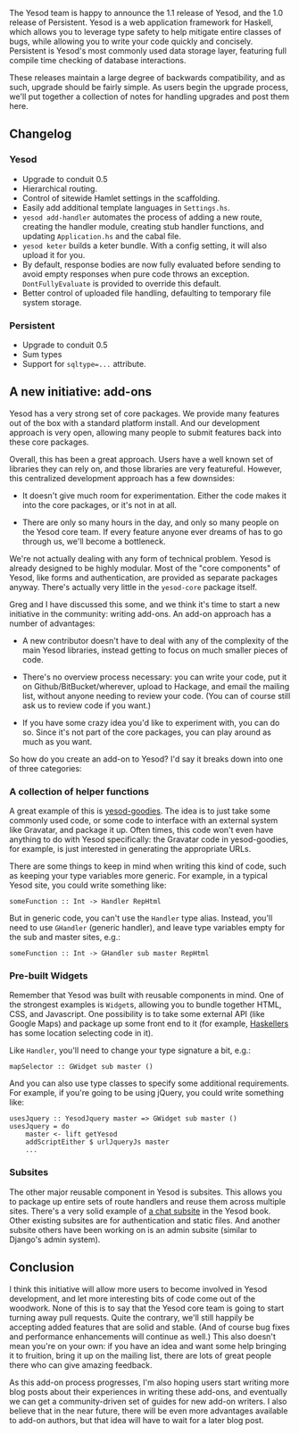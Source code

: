 The Yesod team is happy to announce the 1.1 release of Yesod, and the 1.0
release of Persistent. Yesod is a web application framework for Haskell, which
allows you to leverage type safety to help mitigate entire classes of bugs,
while allowing you to write your code quickly and concisely. Persistent is
Yesod's most commonly used data storage layer, featuring full compile time
checking of database interactions.

These releases maintain a large degree of backwards compatibility, and as such,
upgrade should be fairly simple. As users begin the upgrade process, we'll put
together a collection of notes for handling upgrades and post them here.

## Changelog

### Yesod

* Upgrade to conduit 0.5
* Hierarchical routing.
* Control of sitewide Hamlet settings in the scaffolding.
* Easily add additional template languages in `Settings.hs`.
* `yesod add-handler` automates the process of adding a new route, creating the handler module, creating stub handler functions, and updating `Application.hs` and the cabal file.
* `yesod keter` builds a keter bundle. With a config setting, it will also upload it for you.
* By default, response bodies are now fully evaluated before sending to avoid empty responses when pure code throws an exception. `DontFullyEvaluate` is provided to override this default.
* Better control of uploaded file handling, defaulting to temporary file system storage.

### Persistent

* Upgrade to conduit 0.5
* Sum types
* Support for `sqltype=...` attribute.

## A new initiative: add-ons

Yesod has a very strong set of core packages. We provide many features out of
the box with a standard platform install. And our development approach is very
open, allowing many people to submit features back into these core packages.

Overall, this has been a great approach. Users have a well known set of
libraries they can rely on, and those libraries are very featureful. However,
this centralized development approach has a few downsides:

*   It doesn't give much room for experimentation. Either the code makes it into
    the core packages, or it's not in at all.

*   There are only so many hours in the day, and only so many people on the
    Yesod core team. If every feature anyone ever dreams of has to go through
    us, we'll become a bottleneck.

We're not actually dealing with any form of technical problem. Yesod is already
designed to be highly modular. Most of the "core components" of Yesod, like
forms and authentication, are provided as separate packages anyway. There's
actually very little in the `yesod-core` package itself.

Greg and I have discussed this some, and we think it's time to start a new
initiative in the community: writing add-ons. An add-on approach has a number
of advantages:

*   A new contributor doesn't have to deal with any of the complexity of the
    main Yesod libraries, instead getting to focus on much smaller pieces of
    code.

*   There's no overview process necessary: you can write your code, put it on
    Github/BitBucket/wherever, upload to Hackage, and email the mailing list,
    without anyone needing to review your code. (You can of course still ask us
    to review code if you want.)

*   If you have some crazy idea you'd like to experiment with, you can do so.
    Since it's not part of the core packages, you can play around as much as you want.

So how do you create an add-on to Yesod? I'd say it breaks down into one of three
categories:

### A collection of helper functions

A great example of this is
[yesod-goodies](http://hackage.haskell.org/package/yesod-goodies). The idea is
to just take some commonly used code, or some code to interface with an
external system like Gravatar, and package it up. Often times, this code won't
even have anything to do with Yesod specifically: the Gravatar code in
yesod-goodies, for example, is just interested in generating the appropriate
URLs.

There are some things to keep in mind when writing this kind of code, such as
keeping your type variables more generic. For example, in a typical Yesod site,
you could write something like:

    someFunction :: Int -> Handler RepHtml

But in generic code, you can't use the `Handler` type alias. Instead, you'll
need to use `GHandler` (generic handler), and leave type variables empty for
the sub and master sites, e.g.:

    someFunction :: Int -> GHandler sub master RepHtml

### Pre-built Widgets

Remember that Yesod was built with reusable components in mind. One of the
strongest examples is `Widget`s, allowing you to bundle together HTML, CSS, and
Javascript. One possibility is to take some external API (like Google Maps) and
package up some front end to it (for example,
[Haskellers](http://www.haskellers.com/) has some location selecting code in
it).

Like `Handler`, you'll need to change your type signature a bit, e.g.:

    mapSelector :: GWidget sub master ()

And you can also use type classes to specify some additional requirements. For
example, if you're going to be using jQuery, you could write something like:

    usesJquery :: YesodJquery master => GWidget sub master ()
    usesJquery = do
        master <- lift getYesod
        addScriptEither $ urlJqueryJs master
        ...

### Subsites

The other major reusable component in Yesod is subsites. This allows you to
package up entire sets of route handlers and reuse them across multiple sites.
There's a very solid example of [a chat
subsite](http://www.yesodweb.com/book/wiki-chat-example) in the Yesod book.
Other existing subsites are for authentication and static files. And another
subsite others have been working on is an admin subsite (similar to Django's
admin system).

## Conclusion

I think this initiative will allow more users to become involved in Yesod
development, and let more interesting bits of code come out of the woodwork.
None of this is to say that the Yesod core team is going to start turning away
pull requests. Quite the contrary, we'll still happily be accepting added
features that are solid and stable. (And of course bug fixes and performance
enhancements will continue as well.) This also doesn't mean you're on your own:
if you have an idea and want some help bringing it to fruition, bring it up on
the mailing list, there are lots of great people there who can give amazing
feedback.

As this add-on process progresses, I'm also hoping users start writing more
blog posts about their experiences in writing these add-ons, and eventually we
can get a community-driven set of guides for new add-on writers. I also believe
that in the near future, there will be even more advantages available to add-on
authors, but that idea will have to wait for a later blog post.
